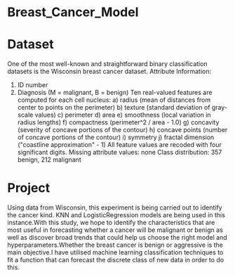 # Breast_Cancer_Model
# Dataset
One of the most well-known and straightforward binary classification datasets is the Wisconsin breast cancer dataset. 
Attribute Information:
1) ID number
2) Diagnosis (M = malignant, B = benign)
Ten real-valued features are computed for each cell nucleus:
a) radius (mean of distances from center to points on the perimeter)
b) texture (standard deviation of gray-scale values)
c) perimeter
d) area
e) smoothness (local variation in radius lengths)
f) compactness (perimeter^2 / area - 1.0)
g) concavity (severity of concave portions of the contour)
h) concave points (number of concave portions of the contour)
i) symmetry
j) fractal dimension ("coastline approximation" - 1)
All feature values are recoded with four significant digits.
Missing attribute values: none
Class distribution: 357 benign, 212 malignant

# Project
Using data from Wisconsin, this experiment is being carried out to identify the cancer kind.
KNN and LogisticRegression models are being used in this instance.With this study, we hope to identify the characteristics that are most useful in forecasting whether a cancer will be malignant or benign as well as discover broad trends that could help us choose the right model and hyperparameters.Whether the breast cancer is benign or aggressive is the main objective.I have utilised machine learning classification techniques to fit a function that can forecast the discrete class of new data in order to do this. 
